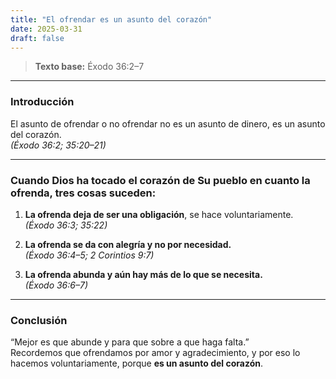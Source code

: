 ```yaml
---
title: "El ofrendar es un asunto del corazón"
date: 2025-03-31
draft: false
---
```


> **Texto base:** Éxodo 36:2–7

---

### Introducción

El asunto de ofrendar o no ofrendar no es un asunto de dinero, es un asunto del corazón.  
*(Éxodo 36:2; 35:20–21)*

---

### Cuando Dios ha tocado el corazón de Su pueblo en cuanto la ofrenda, tres cosas suceden:

1. **La ofrenda deja de ser una obligación**, se hace voluntariamente.  
   *(Éxodo 36:3; 35:22)*

2. **La ofrenda se da con alegría y no por necesidad.**  
   *(Éxodo 36:4–5; 2 Corintios 9:7)*

3. **La ofrenda abunda y aún hay más de lo que se necesita.**  
   *(Éxodo 36:6–7)*

---

### Conclusión

“Mejor es que abunde y para que sobre a que haga falta.”  
Recordemos que ofrendamos por amor y agradecimiento, y por eso lo hacemos voluntariamente, porque **es un asunto del corazón**.
